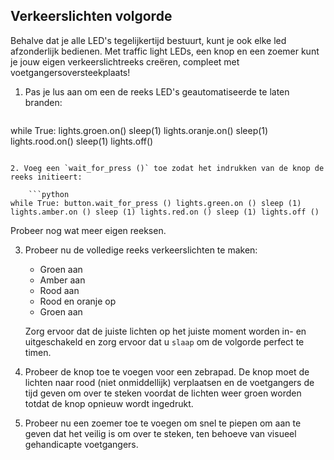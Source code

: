 ## Verkeerslichten volgorde

Behalve dat je alle LED's tegelijkertijd bestuurt, kunt je ook elke led afzonderlijk bedienen. Met traffic light LEDs, een knop en een zoemer kunt je jouw eigen verkeerslichtreeks creëren, compleet met voetgangersoversteekplaats!

1. Pas je lus aan om een de reeks LED's ​​geautomatiseerde te laten branden:
    
    ```python
while True:
    lights.groen.on()
    sleep(1)
    lights.oranje.on()
    sleep(1)
    lights.rood.on()
    sleep(1)
    lights.off()
```

2. Voeg een `wait_for_press ()` toe zodat het indrukken van de knop de reeks initieert:
    
    ```python
while True: button.wait_for_press () lights.green.on () sleep (1) lights.amber.on () sleep (1) lights.red.on () sleep (1) lights.off ()
```

Probeer nog wat meer eigen reeksen.

3. Probeer nu de volledige reeks verkeerslichten te maken:
    
    - Groen aan
    - Amber aan
    - Rood aan
    - Rood en oranje op
    - Groen aan
    
    Zorg ervoor dat de juiste lichten op het juiste moment worden in- en uitgeschakeld en zorg ervoor dat u `slaap` om de volgorde perfect te timen.

4. Probeer de knop toe te voegen voor een zebrapad. De knop moet de lichten naar rood (niet onmiddellijk) verplaatsen en de voetgangers de tijd geven om over te steken voordat de lichten weer groen worden totdat de knop opnieuw wordt ingedrukt.

5. Probeer nu een zoemer toe te voegen om snel te piepen om aan te geven dat het veilig is om over te steken, ten behoeve van visueel gehandicapte voetgangers.